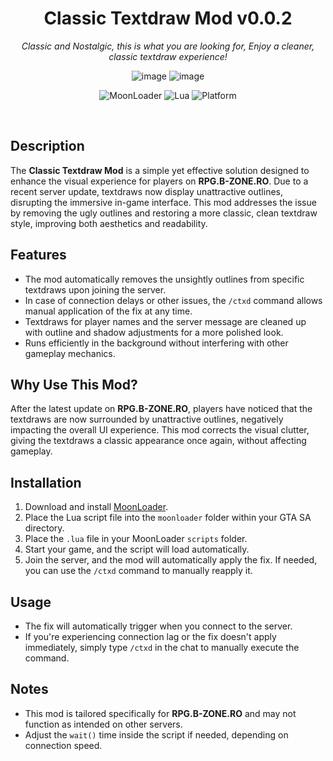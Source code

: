 

<div align='center'>

# Classic Textdraw Mod v0.0.2

_Classic and Nostalgic, this is what you are looking for, Enjoy a cleaner, classic textdraw experience!_ <br>

![image](https://github.com/user-attachments/assets/9079f8be-32a8-4f69-bd75-fe5ee763427c)
![image](https://github.com/user-attachments/assets/1dd1fb54-bf50-4469-bb85-f69ff0af3301)

![MoonLoader](https://img.shields.io/badge/MoonLoader-compatible-green.svg) ![Lua](https://img.shields.io/badge/lua-5.1-purple.svg)  ![Platform](https://img.shields.io/badge/platform-SAMP-darkgreen.svg)

</div> <br>

## Description
The **Classic Textdraw Mod** is a simple yet effective solution designed to enhance the visual experience for players on **RPG.B-ZONE.RO**. Due to a recent server update, textdraws now display unattractive outlines, disrupting the immersive in-game interface. This mod addresses the issue by removing the ugly outlines and restoring a more classic, clean textdraw style, improving both aesthetics and readability.

## Features
- The mod automatically removes the unsightly outlines from specific textdraws upon joining the server.
- In case of connection delays or other issues, the `/ctxd` command allows manual application of the fix at any time.
- Textdraws for player names and the server message are cleaned up with outline and shadow adjustments for a more polished look.
- Runs efficiently in the background without interfering with other gameplay mechanics.

## Why Use This Mod?
After the latest update on **RPG.B-ZONE.RO**, players have noticed that the textdraws are now surrounded by unattractive outlines, negatively impacting the overall UI experience. This mod corrects the visual clutter, giving the textdraws a classic appearance once again, without affecting gameplay.

## Installation
1. Download and install [MoonLoader](https://blast.hk/threads/13305/).
2. Place the Lua script file into the `moonloader` folder within your GTA SA directory.
3. Place the `.lua` file in your MoonLoader `scripts` folder.
4. Start your game, and the script will load automatically.
5. Join the server, and the mod will automatically apply the fix. If needed, you can use the `/ctxd` command to manually reapply it.

## Usage
- The fix will automatically trigger when you connect to the server.
- If you're experiencing connection lag or the fix doesn't apply immediately, simply type `/ctxd` in the chat to manually execute the command.

## Notes
- This mod is tailored specifically for **RPG.B-ZONE.RO** and may not function as intended on other servers.
- Adjust the `wait()` time inside the script if needed, depending on connection speed.
